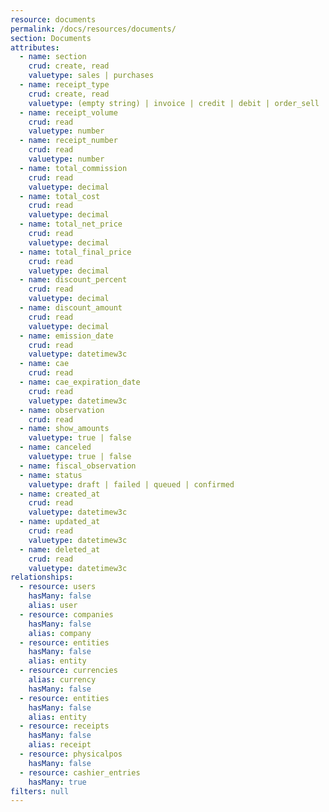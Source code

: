 ```yaml
---
resource: documents
permalink: /docs/resources/documents/
section: Documents
attributes:
  - name: section
    crud: create, read
    valuetype: sales | purchases
  - name: receipt_type
    crud: create, read
    valuetype: (empty string) | invoice | credit | debit | order_sell | order_buy | quotation | zeta
  - name: receipt_volume
    crud: read
    valuetype: number
  - name: receipt_number
    crud: read
    valuetype: number
  - name: total_commission
    crud: read
    valuetype: decimal
  - name: total_cost
    crud: read
    valuetype: decimal
  - name: total_net_price
    crud: read
    valuetype: decimal
  - name: total_final_price
    crud: read
    valuetype: decimal
  - name: discount_percent
    crud: read
    valuetype: decimal
  - name: discount_amount
    crud: read
    valuetype: decimal
  - name: emission_date
    crud: read
    valuetype: datetimew3c
  - name: cae
    crud: read
  - name: cae_expiration_date
    crud: read
    valuetype: datetimew3c
  - name: observation
    crud: read
  - name: show_amounts
    valuetype: true | false
  - name: canceled
    valuetype: true | false
  - name: fiscal_observation
  - name: status
    valuetype: draft | failed | queued | confirmed
  - name: created_at
    crud: read
    valuetype: datetimew3c
  - name: updated_at
    crud: read
    valuetype: datetimew3c
  - name: deleted_at
    crud: read
    valuetype: datetimew3c
relationships:
  - resource: users
    hasMany: false
    alias: user
  - resource: companies
    hasMany: false
    alias: company
  - resource: entities
    hasMany: false
    alias: entity
  - resource: currencies
    alias: currency
    hasMany: false
  - resource: entities
    hasMany: false
    alias: entity
  - resource: receipts
    hasMany: false
    alias: receipt
  - resource: physicalpos
    hasMany: false
  - resource: cashier_entries
    hasMany: true
filters: null
---
```

